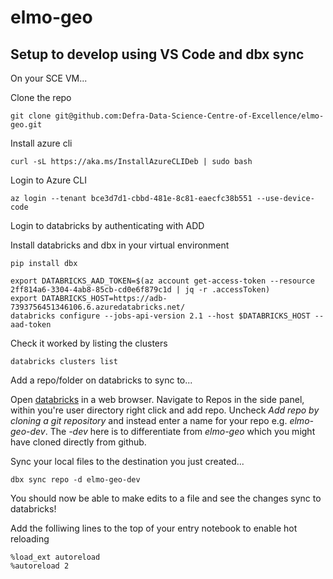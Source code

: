 # elmo-geo

## Setup to develop using VS Code and dbx sync

On your SCE VM...

Clone the repo

```{bash}
git clone git@github.com:Defra-Data-Science-Centre-of-Excellence/elmo-geo.git
```

Install azure cli

```{bash}
curl -sL https://aka.ms/InstallAzureCLIDeb | sudo bash
```

Login to Azure CLI

```{bash}
az login --tenant bce3d7d1-cbbd-481e-8c81-eaecfc38b551 --use-device-code
```

Login to databricks by authenticating with ADD

Install databricks and dbx in your virtual environment

```{bash}
pip install dbx
```

```{bash}
export DATABRICKS_AAD_TOKEN=$(az account get-access-token --resource 2ff814a6-3304-4ab8-85cb-cd0e6f879c1d | jq -r .accessToken)
export DATABRICKS_HOST=https://adb-7393756451346106.6.azuredatabricks.net/
databricks configure --jobs-api-version 2.1 --host $DATABRICKS_HOST --aad-token
```

Check it worked by listing the clusters

```{bash}
databricks clusters list
```

Add a repo/folder on databricks to sync to...

Open [databricks](https://adb-7393756451346106.6.azuredatabricks.net/) in a web browser.
Navigate to Repos in the side panel, within you're user directory right click and add repo.
Uncheck _Add repo by cloning a git repository_ and instead enter a name for your repo e.g. _elmo-geo-dev_. The _-dev_ here is to differentiate from _elmo-geo_ which you might have cloned directly from github.

Sync your local files to the destination you just created...

```{bash}
dbx sync repo -d elmo-geo-dev
```

You should now be able to make edits to a file and see the changes sync to databricks!

Add the folliwing lines to the top of your entry notebook to enable hot reloading

```{bash}
%load_ext autoreload
%autoreload 2
```

